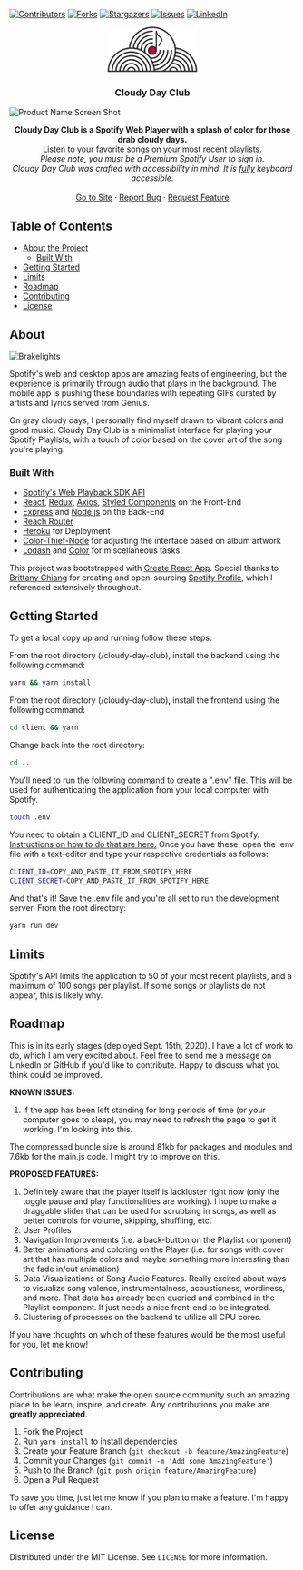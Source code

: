 [![Contributors][contributors-shield]][contributors-url]
[![Forks][forks-shield]][forks-url]
[![Stargazers][stars-shield]][stars-url]
[![Issues][issues-shield]][issues-url]
[![LinkedIn][linkedin-shield]][linkedin-url]

<p align="center">
  <img src="./client/src/static/LogoLightBg.svg" alt="Logo" height="80">
  <h3 align="center">Cloudy Day Club</h3>


![Product Name Screen Shot][product-screenshot]

  <p align="center">
    <b>Cloudy Day Club is a Spotify Web Player with a splash of color for those drab cloudy days.</b> 
    <br /> Listen to your favorite songs on your most recent playlists. 
    <br /><i>Please note, you must be a Premium Spotify User to sign in.</i>
    <br /><i>Cloudy Day Club was crafted with accessibility in mind. It is <u>fully</u> keyboard accessible.</i>
    <br />
    <br />
    <a href="https://cloudy-day-club.herokuapp.com/">Go to Site</a>
    ·
    <a href="https://github.com/aditdamodaran/cloudy-day-club/issues">Report Bug</a>
    ·
    <a href="https://github.com/aditdamodaran/cloudy-day-club/issues">Request Feature</a>
  </p>



## Table of Contents

* [About the Project](#about-the-project)
  * [Built With](#built-with)
* [Getting Started](#getting-started)
* [Limits](#limits)
* [Roadmap](#roadmap)
* [Contributing](#contributing)
* [License](#license)



## About

![Brakelights][product-screenshot-2]

Spotify's web and desktop apps are amazing feats of engineering, but the experience is primarily through audio that plays in the background. The mobile app is pushing these boundaries with repeating GIFs curated by artists and lyrics served from Genius. 

On gray cloudy days, I personally find myself drawn to vibrant colors and good music. Cloudy Day Club is a minimalist interface for playing your Spotify Playlists, with a touch of color based on the cover art of the song you're playing.



### Built With

* [Spotify's Web Playback SDK API](https://developer.spotify.com/documentation/web-playback-sdk/quick-start/)
* [React](https://reactjs.org/), [Redux](https://redux.js.org/), [Axios](https://www.axios.com/), [Styled Components](https://styled-components.com/docs/api) on the Front-End
* [Express](https://expressjs.com/) and [Node.js](https://nodejs.org/en/) on the Back-End
* [Reach Router](https://reach.tech/router/)
* [Heroku](https://www.heroku.com/) for Deployment
* [Color-Thief-Node](https://www.npmjs.com/package/color-thief-node) for adjusting the interface based on album artwork
* [Lodash](https://lodash.com/) and [Color](https://www.npmjs.com/package/color) for miscellaneous tasks

This project was bootstrapped with [Create React App](https://github.com/facebook/create-react-app). Special thanks to [Brittany Chiang](https://brittanychiang.com/) for creating and open-sourcing [Spotify Profile](https://github.com/bchiang7/spotify-profile), which I referenced extensively throughout. 



## Getting Started

To get a local copy up and running follow these steps.

From the root directory (/cloudy-day-club), install the backend using the following command:

```sh
yarn && yarn install
```

From the root directory (/cloudy-day-club), install the frontend using the following command:

```sh
cd client && yarn
```

Change back into the root directory:

```sh
cd ..
```

You'll need to run the following command to create a ".env" file. This will be used for authenticating the application from your local computer with Spotify. 

```sh
touch .env
```

You need to obtain a CLIENT_ID and CLIENT_SECRET from Spotify. [Instructions  on how to do that are here.](https://developer.spotify.com/documentation/general/guides/app-settings/) Once you have these, open the .env file with a text-editor and type your respective credentials as follows:

```sh
CLIENT_ID=COPY_AND_PASTE_IT_FROM_SPOTIFY_HERE
CLIENT_SECRET=COPY_AND_PASTE_IT_FROM_SPOTIFY_HERE
```

And that's it! Save the .env file and you're all set to run the development server. From the root directory:

```sh
yarn run dev
```



## Limits

Spotify's API limits the application to 50 of your most recent playlists, and a maximum of 100 songs per playlist. If some songs or playlists do not appear, this is likely why.



## Roadmap

This is in its early stages (deployed Sept. 15th, 2020). I have a lot of work to do, which I am very excited about. Feel free to send me a message on LinkedIn or GitHub if you'd like to contribute. Happy to discuss what you think could be improved.

**KNOWN ISSUES:**
1. If the app has been left standing for long periods of time (or your computer goes to sleep), you may need to refresh the page to get it working. I'm looking into this.

The compressed bundle size is around 81kb for packages and modules and 7.6kb for the main.js code. I might try to improve on this.

**PROPOSED FEATURES:**

1. Definitely aware that the player itself is lackluster right now (only the toggle pause and play functionalities are working). I hope to make a draggable slider that can be used for scrubbing in songs, as well as better controls for volume, skipping, shuffling, etc.
2. User Profiles
3. Navigation Improvements (i.e. a back-button on the Playlist component)
4. Better animations and coloring on the Player (i.e. for songs with cover art that has multiple colors and maybe something more interesting than the fade in/out animation)
5. Data Visualizations of Song Audio Features. Really excited about ways to visualize song valence, instrumentalness, acousticness, wordiness, and more. That data has already been queried and combined in the Playlist component. It just needs a nice front-end to be integrated.
6. Clustering of processes on the backend to utilize all CPU cores.

If you have thoughts on which of these features would be the most useful for you, let me know!



## Contributing

Contributions are what make the open source community such an amazing place to be learn, inspire, and create. Any contributions you make are **greatly appreciated**.

1. Fork the Project
2. Run `yarn install` to install dependencies
3. Create your Feature Branch (`git checkout -b feature/AmazingFeature`)
4. Commit your Changes (`git commit -m 'Add some AmazingFeature'`)
5. Push to the Branch (`git push origin feature/AmazingFeature`)
6. Open a Pull Request

To save you time, just let me know if you plan to make a feature. I'm happy to offer any guidance I can.


## License

Distributed under the MIT License. See `LICENSE` for more information.



[contributors-shield]: https://img.shields.io/github/contributors/aditdamodaran/cloudy-day-club.svg?style=flat-square
[contributors-url]: https://github.com/aditdamodaran/cloudy-day-club/graphs/contributors
[forks-shield]: https://img.shields.io/github/forks/aditdamodaran/cloudy-day-club.svg?style=flat-square
[forks-url]: https://github.com/aditdamodaran/cloudy-day-club/network/members
[stars-shield]: https://img.shields.io/github/stars/aditdamodaran/cloudy-day-club?style=flat-square
[stars-url]: https://github.com/aditdamodaran/cloudy-day-club/stargazers
[issues-shield]: https://img.shields.io/github/issues/aditdamodaran/cloudy-day-club?style=flat-square
[issues-url]: https://github.com/aditdamodaran/cloudy-day-club/issues
[linkedin-shield]: https://img.shields.io/badge/-LinkedIn-black.svg?style=flat-square&logo=linkedin&colorB=555
[linkedin-url]: https://www.linkedin.com/in/adit-damodaran-1a0245108
[product-screenshot]: https://lh3.googleusercontent.com/pw/ACtC-3dwF1aZWcrhbQ9ZSRITYOi4tOFgVdOI_4OPRD4wyeci6w0ypinsbXs1zsTzFQ92MdWF1Ajqu9S5AxbPnKhDrZdvqHoQx0upBw_3CyURCPee-FPfMd0nWas-wAGwD3fuKYX7s_jirbLZKmkOLHgvl-Ie=w2624-h1640-no?authuser=0
[product-screenshot-2]: https://lh3.googleusercontent.com/pw/ACtC-3d1roQRqgzJdE5iz2r8SERllsKbI_ucjeptJnQanOHqgrT7b-xOLOGqEncn13GDXRp6iZEepxvhz1W32NsuZv0T4uyC0Zp_-7poWpuwHj5RJjRbdc11wP08ZDHu1L3R0fWhFOwTmG_m8wTeHWuz37cb=w2624-h1640-no?authuser=0
